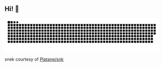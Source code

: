 ## Hi! 👋
<picture>
  <source media="(prefers-color-scheme: dark)" srcset="https://raw.githubusercontent.com/mr-mph/mr-mph/output/github-contribution-grid-snake-dark.svg">
  <source media="(prefers-color-scheme: light)" srcset="https://raw.githubusercontent.com/mr-mph/mr-mph/output/github-contribution-grid-snake.svg">
  <img alt="github contribution grid snake animation" src="https://raw.githubusercontent.com/mr-mph/mr-mph/output/github-contribution-grid-snake.svg">
</picture>

snek courtesy of [Platane/snk](https://github.com/Platane/snk)
